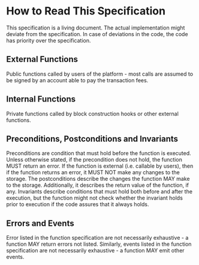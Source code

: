 How to Read This Specification
==============================

This specification is a living document. The actual implementation might
deviate from the specification. In case of deviations in the code, the
code has priority over the specification.

External Functions
------------------

Public functions called by users of the platform - most calls are
assumed to be signed by an account able to pay the transaction fees.

Internal Functions
------------------

Private functions called by block construction hooks or other external
functions.

Preconditions, Postconditions and Invariants
--------------------------------------------

Preconditions are condition that must hold before the function is
executed. Unless otherwise stated, if the precondition does not hold,
the function MUST return an error. If the function is external (i.e.
callable by users), then if the function returns an error, it MUST NOT
make any changes to the storage. The postconditions describe the changes
the function MAY make to the storage. Additionally, it describes the
return value of the function, if any. Invariants describe conditions
that must hold both before and after the execution, but the function
might not check whether the invariant holds prior to execution if the
code assures that it always holds.

Errors and Events
-----------------

Error listed in the function specification are not necessarily
exhaustive - a function MAY return errors not listed. Similarly, events
listed in the function specification are not necessarily exhaustive - a
function MAY emit other events.
